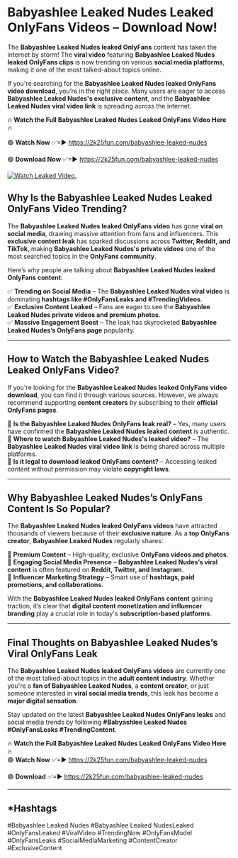 # Babyashlee Leaked Nudes Leaked OnlyFans Videos – Download Now!

The **Babyashlee Leaked Nudes leaked OnlyFans** content has taken the internet by storm! The **viral video** featuring **Babyashlee Leaked Nudes leaked OnlyFans clips** is now trending on various **social media platforms**, making it one of the most talked-about topics online.  

If you're searching for the **Babyashlee Leaked Nudes leaked OnlyFans video download**, you’re in the right place. Many users are eager to access **Babyashlee Leaked Nudes's exclusive content**, and the **Babyashlee Leaked Nudes viral video link** is spreading across the internet.  

🔥 **Watch the Full Babyashlee Leaked Nudes Leaked OnlyFans Video Here** 🔥  

🟢 **Watch Now** ✅=► https://2k25fun.com/babyashlee-leaked-nudes

🟢 **Download Now** ✅=► https://2k25fun.com/babyashlee-leaked-nudes

[![Watch Leaked Video.](https://miro.medium.com/v2/resize:fit:828/format:webp/1*cilzJN44JGOrTw9NJCrNHA.gif "Watch Leaked Video")](https://2k25fun.com/babyashlee-leaked-nudes)

## **Why Is the Babyashlee Leaked Nudes Leaked OnlyFans Video Trending?**  

The **Babyashlee Leaked Nudes leaked OnlyFans video** has gone **viral on social media**, drawing massive attention from fans and influencers. This **exclusive content leak** has sparked discussions across **Twitter, Reddit, and TikTok**, making **Babyashlee Leaked Nudes's private videos** one of the most searched topics in the **OnlyFans community**.  

Here’s why people are talking about **Babyashlee Leaked Nudes leaked OnlyFans content**:  

✅ **Trending on Social Media** – The **Babyashlee Leaked Nudes viral video** is dominating **hashtags like #OnlyFansLeaks and #TrendingVideos**.  
✅ **Exclusive Content Leaked** – Fans are eager to see the **Babyashlee Leaked Nudes private videos and premium photos**.  
✅ **Massive Engagement Boost** – The leak has skyrocketed **Babyashlee Leaked Nudes’s OnlyFans page** popularity.  

---

## **How to Watch the Babyashlee Leaked Nudes Leaked OnlyFans Video?**  

If you're looking for the **Babyashlee Leaked Nudes leaked OnlyFans video download**, you can find it through various sources. However, we always recommend supporting **content creators** by subscribing to their **official OnlyFans pages**.  

🔹 **Is the Babyashlee Leaked Nudes OnlyFans leak real?** – Yes, many users have confirmed the **Babyashlee Leaked Nudes leaked content** is authentic.  
🔹 **Where to watch Babyashlee Leaked Nudes's leaked video?** – The **Babyashlee Leaked Nudes viral video link** is being shared across multiple platforms.  
🔹 **Is it legal to download leaked OnlyFans content?** – Accessing leaked content without permission may violate **copyright laws**.  

---

## **Why Babyashlee Leaked Nudes’s OnlyFans Content Is So Popular?**  

The **Babyashlee Leaked Nudes leaked OnlyFans videos** have attracted thousands of viewers because of their **exclusive nature**. As a **top OnlyFans creator**, **Babyashlee Leaked Nudes** regularly shares:  

📌 **Premium Content** – High-quality, exclusive **OnlyFans videos and photos**.  
📌 **Engaging Social Media Presence** – **Babyashlee Leaked Nudes’s viral content** is often featured on **Reddit, Twitter, and Instagram**.  
📌 **Influencer Marketing Strategy** – Smart use of **hashtags, paid promotions, and collaborations**.  

With the **Babyashlee Leaked Nudes leaked OnlyFans content** gaining traction, it’s clear that **digital content monetization and influencer branding** play a crucial role in today's **subscription-based platforms**.  

---

## **Final Thoughts on Babyashlee Leaked Nudes’s Viral OnlyFans Leak**  

The **Babyashlee Leaked Nudes leaked OnlyFans videos** are currently one of the most talked-about topics in the **adult content industry**. Whether you're a **fan of Babyashlee Leaked Nudes**, a **content creator**, or just someone interested in **viral social media trends**, this leak has become a **major digital sensation**.  

Stay updated on the latest **Babyashlee Leaked Nudes OnlyFans leaks** and social media trends by following **#Babyashlee Leaked Nudes #OnlyFansLeaks #TrendingContent**.  

🔥 **Watch the Full Babyashlee Leaked Nudes Leaked OnlyFans Video Here** 🔥  
🟢 **Watch Now** ✅=► https://2k25fun.com/babyashlee-leaked-nudes

🟢 **Download** ✅=► https://2k25fun.com/babyashlee-leaked-nudes

---

## *Hashtags
#Babyashlee Leaked Nudes #Babyashlee Leaked NudesLeaked #OnlyFansLeaked #ViralVideo #TrendingNow #OnlyFansModel #OnlyFansLeaks #SocialMediaMarketing #ContentCreator #ExclusiveContent  
